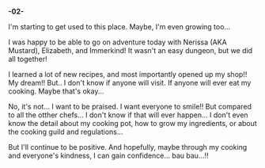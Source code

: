 <!-- title: Fuwawa's Journal Entry: Day 2 -->

**-02-**

I'm starting to get used to this place. Maybe, I'm even growing too...

I was happy to be able to go on adventure today with Nerissa (AKA Mustard), Elizabeth, and Immerkind! It wasn't an easy dungeon, but we did all together!

I learned a lot of new recipes, and most importantly opened up my shop!! My dream!! But.. I don't know if anyone will visit. If anyone will ever eat my cooking. Maybe that's okay...

No, it's not... I want to be praised. I want everyone to smile!! But compared to all the otther chefs... I don't know if that will ever happen... I don't even know the detail about my cooking pot, how to grow my ingredients, or about the cooking guild and regulations...

But I'll continue to be positive. And hopefully, maybe through my cooking and everyone's kindness, I can gain confidence... bau bau...!!
